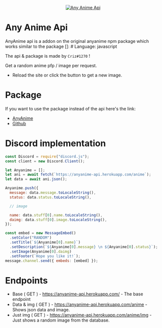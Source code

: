 <p align="center">
  <a href="https://www.npmjs.com/package/anyanime">
    <img src="https://media.discordapp.net/attachments/953273278770860082/954403125584871454/anyanimeapi.png?width=1279&height=196" alt="Any Anime Api">
  </a>
</p>

# Any Anime Api

AnyAnime api is a addon on the original anyanime npm package which works similar to the package
[]: # Language: javascript

The api & package is made by `Criz#1270` !

Get a random anime pfp / image per request.

- Reload the site or click the button to get a new image.

# Package

If you want to use the package instead of the api here's the link:

- [AnyAnime](https://www.npmjs.com/package/anyanime/v/1.2.14)
- [Github](https://github.com/crizmo/AnyAnime)

# Discord implementation

```javascript
const Discord = require("discord.js");
const client = new Discord.Client();

let Anyanime = [];
let ani = await fetch(`https://anyanime-api.herokuapp.com/anime`);
let data = await ani.json();

Anyanime.push({
  message: data.message.toLocaleString(),
  status: data.status.toLocaleString(),

  // image

  name: data.stuff[0].name.toLocaleString(),
  daimg: data.stuff[0].image.toLocaleString(),
});

const embed = new MessageEmbed()
  .setColor("RANDOM")
  .setTitle(`${Anyanime[0].name}`)
  .setDescription(`${Anyanime[0].message} \n ${Anyanime[0].status}`);
  .setImage(Anyanime[0].daimg)
  .setFooter(`Hope you like it!`);
message.channel.send({ embeds: [embed] });

```

# Endpoints

- Base ( GET ) - https://anyanime-api.herokuapp.com/ - The base endpoint
- Data & img ( GET ) - https://anyanime-api.herokuapp.com/anime - Shows json data and image.
- Just img ( GET ) - https://anyanime-api.herokuapp.com/anime/img - Just shows a random image from the database.
